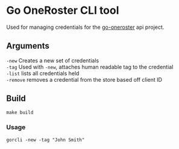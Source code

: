 # Go OneRoster CLI tool

Used for managing credentials for the [go-oneroster](https://github.com/fffnite/go-oneroster) api project.

## Arguments

`-new` Creates a new set of credentials  
`-tag` Used with `-new`, attaches human readable tag to the credential  
`-list` lists all credentials held  
`-remove` removes a credential from the store based off client ID

## Build

```
make build
```

### Usage

```
gorcli -new -tag "John Smith"
```
